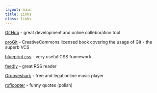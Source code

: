 ```yaml
---
layout: main
title: Links
class: links
---
```


[GitHub](http://github.com") - great development and online colleboration tool

[proGit](http://progit.org) - CreativeCommons licensed book covering the usage of Git - the superb VCS

[blueprint css](http://blueprintcss.org) - very useful CSS framework

[feedly](http://feedly.com) - great RSS reader

[Grooveshark](http://grooveshark.com/listen) - free and legal online music player

[roflcopter](http://roflcopter.pl/latest) - funny quotes (polish)


